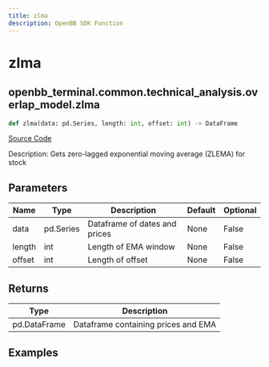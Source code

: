 ```yaml
---
title: zlma
description: OpenBB SDK Function
---
```


# zlma

## openbb_terminal.common.technical_analysis.overlap_model.zlma

```python title='openbb_terminal/common/technical_analysis/overlap_model.py'
def zlma(data: pd.Series, length: int, offset: int) -> DataFrame
```
[Source Code](https://github.com/OpenBB-finance/OpenBBTerminal/tree/main/openbb_terminal/common/technical_analysis/overlap_model.py#L115)

Description: Gets zero-lagged exponential moving average (ZLEMA) for stock

## Parameters

| Name | Type | Description | Default | Optional |
| ---- | ---- | ----------- | ------- | -------- |
| data | pd.Series | Dataframe of dates and prices | None | False |
| length | int | Length of EMA window | None | False |
| offset | int | Length of offset | None | False |

## Returns

| Type | Description |
| ---- | ----------- |
| pd.DataFrame | Dataframe containing prices and EMA |

## Examples

